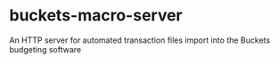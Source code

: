 # buckets-macro-server
An HTTP server for automated transaction files import into the Buckets budgeting software
